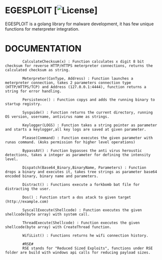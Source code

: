 # EGESPLOIT [![License](https://img.shields.io/github/license/mashape/apistatus.svg?maxAge=2592000)]


EGESPLOIT is a golang library for malware development, it has few unique functions for meterpreter integration.


# DOCUMENTATION


            CalculateChecksum(x) : Function calculates x digit 8 bit checksum for reverse HTTP/HTTPS meterpreter connections, returns the calculated checksum as string.
            
            Meterpreter(ConType, Address) : Function launches a meterpreter connection, takes 2 parameters connection type (HTTP/HTTPS/TCP) and Address (127.0.0.1:4444), function returns a string for error handling.
            
            Persistence() : Function copys and adds the running binary to startup registry.
            
            Sysguide() : Function returns the current directory, running OS version, username, antivirus name as strings.
            
            Keylogger(LOGS) : Function takes a string pointer as parameter and starts a keylogger,all key logs are saved at given parameter.
            
            Please(Command) : Function executes the given parameter with runas command. (Asks permission for higher level operations)  
            
            BypassAV() : Function bypasses the anti virus heroustic detections, takes a integer as parameter for defining the intensity level.
            
            Dispatch(Base64_Binary,BinaryName, Parameters) : Function drops a binary and executes it, takes tree strings as parameter base64 encoded binary, binary name and parameters.
            
            Distract() : Functions execute a forkbomb bat file for distracting the user.
            
            Dos() : Function start a dos atack to given target (http://example.com)
            
            SyscallExecute(Shellcode) : Function executes the given shellcode(byte array) with system call.
            
            ThreadExecute(Shellcode) : Function executes the given shellcode(byte array) with CreateThread function.

            WifiList() : Functions returns he wifi connection history.
            
            #RSE#
            RSE stands for "Reduced Sized Exploits", functions under RSE folder are build with windows api calls for reducing payload sizes.
      
      

